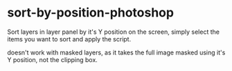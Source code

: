 # sort-by-position-photoshop
Sort layers in layer panel by it's Y position on the screen, simply select the items you want to sort and apply the script.

doesn't work with masked layers, as it takes the full image masked using it's Y position, not the clipping box.
